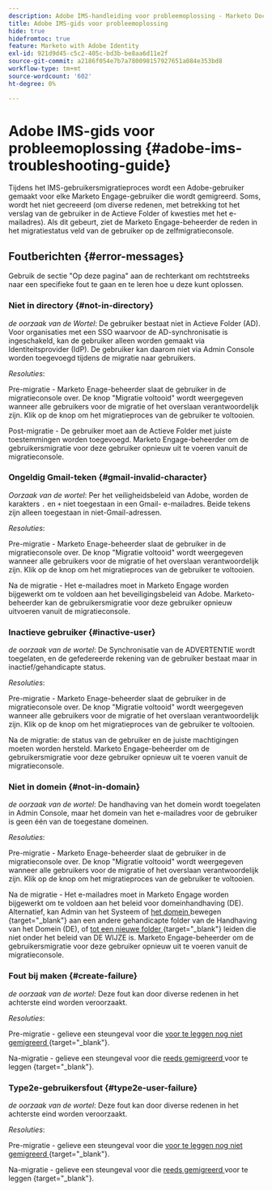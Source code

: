 ```yaml
---
description: Adobe IMS-handleiding voor probleemoplossing - Marketo Docs - Productdocumentatie
title: Adobe IMS-gids voor probleemoplossing
hide: true
hidefromtoc: true
feature: Marketo with Adobe Identity
exl-id: 921d9d45-c5c2-405c-bd3b-be8aa6d11e2f
source-git-commit: a2186f054e7b7a780098157927651a084e353bd8
workflow-type: tm+mt
source-wordcount: '602'
ht-degree: 0%

---
```


# Adobe IMS-gids voor probleemoplossing {#adobe-ims-troubleshooting-guide}

Tijdens het IMS-gebruikersmigratieproces wordt een Adobe-gebruiker gemaakt voor elke Marketo Engage-gebruiker die wordt gemigreerd. Soms, wordt het niet gecreeerd (om diverse redenen, met betrekking tot het verslag van de gebruiker in de Actieve Folder of kwesties met het e-mailadres). Als dit gebeurt, ziet de Marketo Engage-beheerder de reden in het migratiestatus veld van de gebruiker op de zelfmigratieconsole.

## Foutberichten {#error-messages}

Gebruik de sectie &quot;Op deze pagina&quot; aan de rechterkant om rechtstreeks naar een specifieke fout te gaan en te leren hoe u deze kunt oplossen.

### Niet in directory {#not-in-directory}

_de oorzaak van de Wortel_: De gebruiker bestaat niet in Actieve Folder (AD). Voor organisaties met een SSO waarvoor de AD-synchronisatie is ingeschakeld, kan de gebruiker alleen worden gemaakt via Identiteitsprovider (IdP). De gebruiker kan daarom niet via Admin Console worden toegevoegd tijdens de migratie naar gebruikers.

_Resoluties_:

Pre-migratie - Marketo Enage-beheerder slaat de gebruiker in de migratieconsole over. De knop &quot;Migratie voltooid&quot; wordt weergegeven wanneer alle gebruikers voor de migratie of het overslaan verantwoordelijk zijn. Klik op de knop om het migratieproces van de gebruiker te voltooien.

Post-migratie - De gebruiker moet aan de Actieve Folder met juiste toestemmingen worden toegevoegd. Marketo Engage-beheerder om de gebruikersmigratie voor deze gebruiker opnieuw uit te voeren vanuit de migratieconsole.

### Ongeldig Gmail-teken {#gmail-invalid-character}

_Oorzaak van de wortel_: Per het veiligheidsbeleid van Adobe, worden de karakters `.` en `+` niet toegestaan in een Gmail- e-mailadres. Beide tekens zijn alleen toegestaan in niet-Gmail-adressen.

_Resoluties_:

Pre-migratie - Marketo Enage-beheerder slaat de gebruiker in de migratieconsole over. De knop &quot;Migratie voltooid&quot; wordt weergegeven wanneer alle gebruikers voor de migratie of het overslaan verantwoordelijk zijn. Klik op de knop om het migratieproces van de gebruiker te voltooien.

Na de migratie - Het e-mailadres moet in Marketo Engage worden bijgewerkt om te voldoen aan het beveiligingsbeleid van Adobe. Marketo-beheerder kan de gebruikersmigratie voor deze gebruiker opnieuw uitvoeren vanuit de migratieconsole.

### Inactieve gebruiker {#inactive-user}

_de oorzaak van de wortel_: De Synchronisatie van de ADVERTENTIE wordt toegelaten, en de gefedereerde rekening van de gebruiker bestaat maar in inactief/gehandicapte status.

_Resoluties_:

Pre-migratie - Marketo Enage-beheerder slaat de gebruiker in de migratieconsole over. De knop &quot;Migratie voltooid&quot; wordt weergegeven wanneer alle gebruikers voor de migratie of het overslaan verantwoordelijk zijn. Klik op de knop om het migratieproces van de gebruiker te voltooien.

Na de migratie: de status van de gebruiker en de juiste machtigingen moeten worden hersteld. Marketo Engage-beheerder om de gebruikersmigratie voor deze gebruiker opnieuw uit te voeren vanuit de migratieconsole.

### Niet in domein {#not-in-domain}

_de oorzaak van de wortel_: De handhaving van het domein wordt toegelaten in Admin Console, maar het domein van het e-mailadres voor de gebruiker is geen één van de toegestane domeinen.

_Resoluties_:

Pre-migratie - Marketo Enage-beheerder slaat de gebruiker in de migratieconsole over. De knop &quot;Migratie voltooid&quot; wordt weergegeven wanneer alle gebruikers voor de migratie of het overslaan verantwoordelijk zijn. Klik op de knop om het migratieproces van de gebruiker te voltooien.

Na de migratie - Het e-mailadres moet in Marketo Engage worden bijgewerkt om te voldoen aan het beleid voor domeinhandhaving (DE). Alternatief, kan Admin van het Systeem of [ het domein ](https://helpx.adobe.com/enterprise/using/manage-domains-directories.html#move-domains-across-directories) bewegen {target="_blank"} aan een andere gehandicapte folder van de Handhaving van het Domein (DE), of [ tot een nieuwe folder ](https://helpx.adobe.com/enterprise/using/set-up-identity.html) {target="_blank"} leiden die niet onder het beleid van DE WIJZE is. Marketo Engage-beheerder om de gebruikersmigratie voor deze gebruiker opnieuw uit te voeren vanuit de migratieconsole.

### Fout bij maken {#create-failure}

_de oorzaak van de wortel_: Deze fout kan door diverse redenen in het achterste eind worden veroorzaakt.

_Resoluties_:

Pre-migratie - gelieve een steungeval voor die [ voor te leggen nog niet gemigreerd ](https://nation.marketo.com/t5/support/ct-p/Support) {target="_blank"}.

Na-migratie - gelieve een steungeval voor die [ reeds gemigreerd ](https://experienceleague.adobe.com/home?support-tab=home#support) voor te leggen {target="_blank"}.

### Type2e-gebruikersfout {#type2e-user-failure}

_de oorzaak van de wortel_: Deze fout kan door diverse redenen in het achterste eind worden veroorzaakt.

_Resoluties_:

Pre-migratie - gelieve een steungeval voor die [ voor te leggen nog niet gemigreerd ](https://nation.marketo.com/t5/support/ct-p/Support) {target="_blank"}.

Na-migratie - gelieve een steungeval voor die [ reeds gemigreerd ](https://experienceleague.adobe.com/home?support-tab=home#support) voor te leggen {target="_blank"}.

